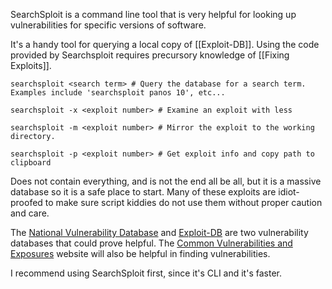 SearchSploit is a command line tool that is very helpful for looking up vulnerabilities for specific versions of software. 

It's a handy tool for querying a local copy of [[Exploit-DB]]. Using the code provided by Searchsploit requires precursory knowledge of [[Fixing Exploits]]. 

```shell
searchsploit <search term> # Query the database for a search term. Examples include 'searchsploit panos 10', etc...

searchsploit -x <exploit number> # Examine an exploit with less

searchsploit -m <exploit number> # Mirror the exploit to the working directory.

searchsploit -p <exploit number> # Get exploit info and copy path to clipboard
```

Does not contain everything, and is not the end all be all, but it is a massive database so it is a safe place to start. Many of these exploits are idiot-proofed to make sure script kiddies do not use them without proper caution and care. 

The [National Vulnerability Database](https://nvd.nist.gov/vuln) and [Exploit-DB](https://exploit-db.com/) are two vulnerability databases that could prove helpful. The [Common Vulnerabilities and Exposures](https://www.cve.org/) website will also be helpful in finding vulnerabilities. 

I recommend using SearchSploit first, since it's CLI and it's faster. 